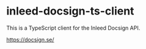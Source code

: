 # inleed-docsign-ts-client
This is a TypeScript client for the Inleed Docsign API.

https://docsign.se/